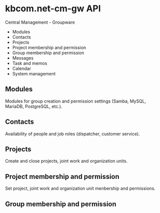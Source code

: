 # kbcom.net-cm-gw API
Central Management - Groupware

- Modules
- Contacts
- Projects
- Project membership and permission
- Group membership and permission
- Messages
- Task and memos
- Calendar
- System management

## Modules
Modules for group creation and permission settings (Samba, MySQL, MariaDB, PostgreSQL, etc.).

## Contacts
Availability of people and job roles (dispatcher, customer service).

## Projects
Create and close projects, joint work and organization units.

## Project membership and permission
Set project, joint work and organization unit menbership and permissions.

## Group membership and permission
